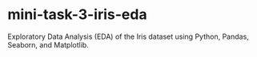 # mini-task-3-iris-eda
Exploratory Data Analysis (EDA) of the Iris dataset using Python, Pandas, Seaborn, and Matplotlib.
